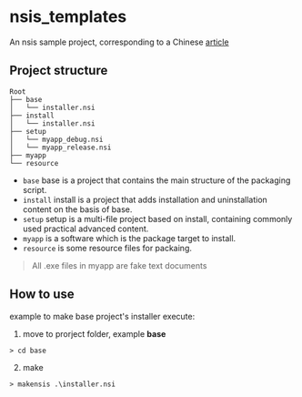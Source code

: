 # nsis_templates

An nsis sample project, corresponding to a Chinese [article](https://juejin.cn/post/7207410405857034301)

## Project structure

```
Root
├── base
│   └── installer.nsi
├── install
│   └── installer.nsi
├── setup
│   └── myapp_debug.nsi
│   └── myapp_release.nsi
├── myapp
└── resource
```

- `base` base is a project that contains the main structure of the packaging script.
- `install` install is a project that adds installation and uninstallation content on the basis of base.
- `setup` setup is a multi-file project based on install, containing commonly used practical advanced content.
- `myapp` is a software which is the package target to install.
- `resource` is some resource files for packaing.

> All .exe files in myapp are fake text documents

## How to use

example to make base project's installer execute:

1. move to prorject folder, example **base**

```
> cd base
```

2. make

```
> makensis .\installer.nsi
```